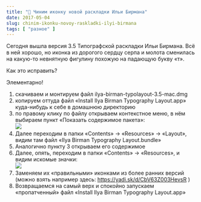 ```yaml
---
title: "🛀 Чиним иконку новой раскладки Ильи Бирмана"
date: 2017-05-04
slug: chinim-ikonku-novoy-raskladki-ilyi-birmana
tags: [ "разное" ]
---
```


Сегодня вышла версия 3.5 Типографской раскладки Ильи Бирмана. Всё в ней хорошо, но иконка из  дорогого сердцу серпа и молота сменилась на какую-то невнятную фигулину похожую на падающую букву «т».

Как это исправить?

Элементарно!

1. скачиваем и монтируем файл ilya-birman-typolayout-3.5-mac.dmg
2. копируем оттуда файл «Install Ilya Birman Typography Layout.app» куда-нибудь к себе в домашнюю директорию
3. по правому клику по файлу открываем контекстное меню, в нём выбираем пункт «Показать содержимое пакета»: <br><img src="/img/posts/s1.png" />
4. Далее переходим в папки «Contents» -> «Resources» -> «Layout», видим там файл «Ilya Birman Typography Layout.bundle»
5. Аналогично пункту 3 открываем его содержимое
6. Далее, опять, переходим в папки «Contents» -> «Resources», и видим искомые значки: <br><img src="/img/posts/s2.png" />
7. Заменяем их «правильными» иконками из более ранних версий (можно взять например здесь: https://yadi.sk/d/CbV63Z003HevsR )
8. Возвращаемся на самый верх и спокойно запускаем «пропатченный» файл «Install Ilya Birman Typography Layout.app»
